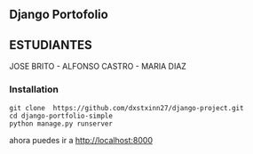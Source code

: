 ## Django Portofolio

## ESTUDIANTES
JOSE BRITO -
ALFONSO CASTRO -
MARIA DIAZ


### Installation

```
git clone  https://github.com/dxstxinn27/django-project.git
cd django-portfolio-simple
python manage.py runserver
```

ahora puedes ir a <a href="http://localhost:8000" target="_blank">http://localhost:8000</a>